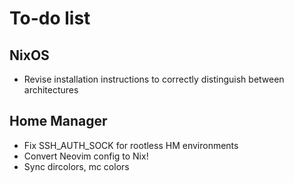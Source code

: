# To-do list

## NixOS

- Revise installation instructions to correctly distinguish between architectures

## Home Manager

- Fix SSH_AUTH_SOCK for rootless HM environments
- Convert Neovim config to Nix!
- Sync dircolors, mc colors
